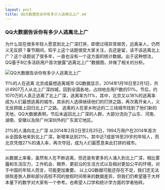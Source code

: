 ```yaml
---
layout: post
title: QQ大数据告诉你有多少人逃离北上广.md
---
```


### QQ大数据告诉你有多少人逃离北上广
为什么现在很多年轻人愿意到北上广深打拼，即使过得异常艰苦，远离亲人，仍然义无反顾？春节期间，知乎上这个话题很受大家关注，去还是留，该不该逃离北上广？这个话题说了很多年，一直也没有一个这方面的统计数据。出于这种想法，QQ基于8亿多活跃用户首次披露“逃离北上广”数据图，并做了相关的分析。

![QQ大数据告诉你有多少人逃离北上广](/images/2014-03-12-life-taolibeishangguang.jpg "QQ大数据告诉你有多少人逃离北上广")

11%的人在逃离 北京成最想逃离城市
QQ数据显示，2014年1月16日至2月1日，共计4907万人从北上广深四城，回到全国各地，占四地总用户数的51%。节后，约1070万的人真正逃离了北上广深，逃离率为11%，其中，北京又以18%的逃离率成为人们最想逃离的城市。其余的人选择继续他们的打拼之路，再次离开亲人，义无反顾踏上回归北上广之路。
逃离的人在家乡附近的二三线城市找到了他们新的天地，QQ大数据表明，节后未返回北上广深的人群，大部分流向了山东、河南、湖南、安徽以及除广州深圳外的广东其它地区。

21%的人涌向北上广深
从2014年2月2日至2月25日，1994万用户在2014年首次从全国各地来到北上广深，新增率达到21%。其中近7成是18至29岁的年轻人，而北京凭借27%的涌入率，再次夺冠，成为人们最愿意来此打拼的城市。

----------------------------------
从数据上来看，虽然有人在不断逃离，但还是有更多的人涌入到北上广深，相比雾霾和生活压力，工作机会、眼界、更前沿的生活方式以及相对更加公平的环境，对于中国的年轻人而言，可能更加重要。
以上QQ数据可能还存在不足，我们还无法排除差旅人群和部分高校不同的放假时间带来的数据差异，但我们仍希望基于大样本量下的数字对大家有一个参考。也希望人口学和统计学方面的学者拍砖。


